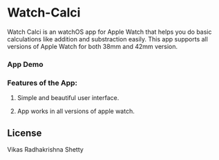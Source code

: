 # Watch-Calci
Watch Calci is an watchOS app for Apple Watch that helps you do basic calculations like addition and substraction easily. This app supports all versions of Apple Watch for both 38mm and 42mm version. 

### App Demo 




### Features of the App:

1) Simple and beautiful user interface. 

2) App works in all versions of apple watch. 


## License

Vikas Radhakrishna Shetty
